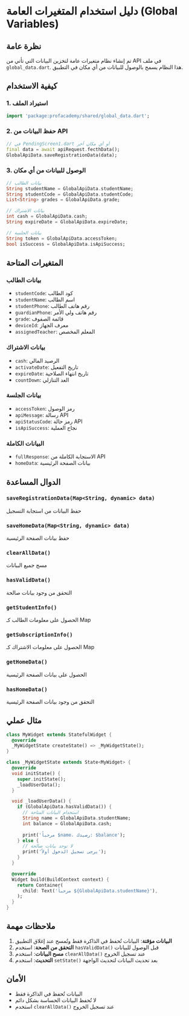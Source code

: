 # دليل استخدام المتغيرات العامة (Global Variables)

## نظرة عامة
تم إنشاء نظام متغيرات عامة لتخزين البيانات التي تأتي من API في ملف `global_data.dart`. هذا النظام يسمح بالوصول للبيانات من أي مكان في التطبيق.

## كيفية الاستخدام

### 1. استيراد الملف
```dart
import 'package:profacademy/shared/global_data.dart';
```

### 2. حفظ البيانات من API
```dart
// في PendingScreen1.dart أو أي مكان آخر
final data = await apiRequest.fecthData();
GlobalApiData.saveRegistrationData(data);
```

### 3. الوصول للبيانات من أي مكان
```dart
// بيانات الطالب
String studentName = GlobalApiData.studentName;
String studentCode = GlobalApiData.studentCode;
List<String> grades = GlobalApiData.grade;

// بيانات الاشتراك
int cash = GlobalApiData.cash;
String expireDate = GlobalApiData.expireDate;

// بيانات الجلسة
String token = GlobalApiData.accessToken;
bool isSuccess = GlobalApiData.isApiSuccess;
```

## المتغيرات المتاحة

### بيانات الطالب
- `studentCode`: كود الطالب
- `studentName`: اسم الطالب
- `studentPhone`: رقم هاتف الطالب
- `guardianPhone`: رقم هاتف ولي الأمر
- `grade`: قائمة الصفوف
- `deviceId`: معرف الجهاز
- `assignedTeacher`: المعلم المخصص

### بيانات الاشتراك
- `cash`: الرصيد المالي
- `activateDate`: تاريخ التفعيل
- `expireDate`: تاريخ انتهاء الصلاحية
- `countDown`: العد التنازلي

### بيانات الجلسة
- `accessToken`: رمز الوصول
- `apiMessage`: رسالة API
- `apiStatusCode`: رمز حالة API
- `isApiSuccess`: نجاح العملية

### البيانات الكاملة
- `fullResponse`: الاستجابة الكاملة من API
- `homeData`: بيانات الصفحة الرئيسية

## الدوال المساعدة

### `saveRegistrationData(Map<String, dynamic> data)`
حفظ البيانات من استجابة التسجيل

### `saveHomeData(Map<String, dynamic> data)`
حفظ بيانات الصفحة الرئيسية

### `clearAllData()`
مسح جميع البيانات

### `hasValidData()`
التحقق من وجود بيانات صالحة

### `getStudentInfo()`
الحصول على معلومات الطالب كـ Map

### `getSubscriptionInfo()`
الحصول على معلومات الاشتراك كـ Map

### `getHomeData()`
الحصول على بيانات الصفحة الرئيسية

### `hasHomeData()`
التحقق من وجود بيانات الصفحة الرئيسية

## مثال عملي

```dart
class MyWidget extends StatefulWidget {
  @override
  _MyWidgetState createState() => _MyWidgetState();
}

class _MyWidgetState extends State<MyWidget> {
  @override
  void initState() {
    super.initState();
    _loadUserData();
  }

  void _loadUserData() {
    if (GlobalApiData.hasValidData()) {
      // استخدام البيانات المتاحة
      String name = GlobalApiData.studentName;
      int balance = GlobalApiData.cash;
      
      print('مرحباً $name، رصيدك: $balance');
    } else {
      // لا توجد بيانات صالحة
      print('يرجى تسجيل الدخول أولاً');
    }
  }

  @override
  Widget build(BuildContext context) {
    return Container(
      child: Text('مرحباً ${GlobalApiData.studentName}'),
    );
  }
}
```

## ملاحظات مهمة

1. **البيانات مؤقتة**: البيانات تُحفظ في الذاكرة فقط وتُمسح عند إغلاق التطبيق
2. **التحقق من الصحة**: استخدم `hasValidData()` قبل الوصول للبيانات
3. **مسح البيانات**: استخدم `clearAllData()` عند تسجيل الخروج
4. **التحديث**: استخدم `setState()` بعد تحديث البيانات لتحديث الواجهة

## الأمان

- البيانات تُحفظ في الذاكرة فقط
- لا تُحفظ البيانات الحساسة بشكل دائم
- استخدم `clearAllData()` عند تسجيل الخروج 